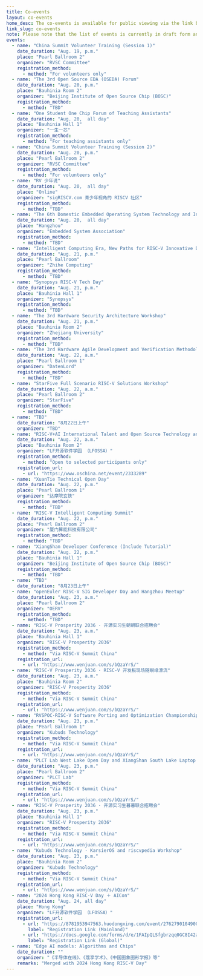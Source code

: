 ```yaml
---
title: Co-events
layout: co-events
home_desc: The co-events is available for public viewing via the link below.
link_slug: co-events
note: Please note that the list of events is currently in draft form and will be finalized based on feedback.
events:
  - name: "China Summit Volunteer Training (Session 1)"
    date_duration: "Aug. 19, p.m."
    place: "Pearl Ballroom 2"
    organizer: "RVSC Committee"
    registration_method:
      - method: "For volunteers only"
  - name: "The 3rd Open Source EDA (OSEDA) Forum"
    date_duration: "Aug. 20, p.m."
    place: "Bauhinia Room 2"
    organizer: "Beijing Institute of Open Source Chip (BOSC)"
    registration_method:
      - method: "TBD"
  - name: "One Student One Chip Forum of Teaching Assistants"
    date_duration: "Aug. 20,  all day"
    place: "Bauhinia Hall 1"
    organizer: "一生一芯"
    registration_method:
      - method: "For teaching assistants only"
  - name: "China Summit Volunteer Training (Session 2)"
    date_duration: "Aug. 20, p.m."
    place: "Pearl Ballroom 2"
    organizer: "RVSC Committee"
    registration_method:
      - method: "For volunteers only"
  - name: "RV 少年说"
    date_duration: "Aug. 20,  all day"
    place: "Online"
    organizer: "sigRISCV.com 青少年视角的 RISCV 社区"
    registration_method:
      - method: "TBD"
  - name: "The 6th Domestic Embedded Operating System Technology and Industry Forum"
    date_duration: "Aug. 20,  all day"
    place: "Hangzhou"
    organizer: "Embedded System Association"
    registration_method:
      - method: "TBD"
  - name: "Intelligent Computing Era, New Paths for RISC-V Innovative Development"
    date_duration: "Aug. 21, p.m."
    place: "Pearl Ballroom"
    organizer: "Zhihe Computing"
    registration_method:
      - method: "TBD"
  - name: "Synopsys RISC-V Tech Day"
    date_duration: "Aug. 21, p.m."
    place: "Bauhinia Hall 1"
    organizer: "Synopsys"
    registration_method:
      - method: "TBD"
  - name: "The 3rd Hardware Security Architecture Workshop"
    date_duration: "Aug. 21, p.m."
    place: "Bauhinia Room 2"
    organizer: "Zhejiang University"
    registration_method:
      - method: "TBD"
  - name: "The 3rd Hardware Agile Development and Verification Methodology Workshop"
    date_duration: "Aug. 22, a.m."
    place: "Pearl Ballroom 1"
    organizer: "DatenLord"
    registration_method:
      - method: "TBD"
  - name: "StarFive Full Scenario RISC-V Solutions Workshop"
    date_duration: "Aug. 22, a.m."
    place: "Pearl Ballroom 2"
    organizer: "StarFive"
    registration_method:
      - method: "TBD"
  - name: "TBD"
    date_duration: "8月22日上午"
    organizer: "TBD"
  - name: "RISC-V+AI International Talent and Open Source Technology and Ecology Forum"
    date_duration: "Aug. 22, a.m."
    place: "Bauhinia Room 2"
    organizer: "LF开源软件学园 （LFOSSA）"
    registration_method:
      - method: "Open to selected participants only"
    registration_url:
      - url: "https://www.oschina.net/event/2333289"
  - name: "XuanTie Technical Open Day"
    date_duration: "Aug. 22, p.m."
    place: "Pearl Ballroom 1"
    organizer: "达摩院玄铁"
    registration_method:
      - method: "TBD"
  - name: "RISC-V Intelligent Computing Summit"
    date_duration: "Aug. 22, p.m."
    place: "Pearl Ballroom 2"
    organizer: "厦门算能科技有限公司"
    registration_method:
      - method: "TBD"
  - name: "XiangShan Developer Conference (Include Tutorial)"
    date_duration: "Aug. 22, p.m."
    place: "Bauhinia Hall 1"
    organizer: "Beijing Institute of Open Source Chip (BOSC)"
    registration_method:
      - method: "TBD"
  - name: "TBD"
    date_duration: "8月23日上午"
  - name: "openEuler RISC-V SIG Developer Day and Hangzhou Meetup"
    date_duration: "Aug. 23, a.m."
    place: "Pearl Ballroom 2"
    organizer: "OERV"
    registration_method:
      - method: "TBD"
  - name: "RISC-V Prosperity 2036 · 开源实习生朝朝联合招聘会"
    date_duration: "Aug. 23, a.m."
    place: "Bauhinia Hall 1"
    organizer: "RISC-V Prosperity 2036"
    registration_method:
      - method: "Via RISC-V Summit China"
    registration_url:
      - url: "https://www.wenjuan.com/s/bQzaYrS/"
  - name: "RISC-V Prosperity 2036 · RISC-V 开发板现场随眼缘漂流"
    date_duration: "Aug. 23, a.m."
    place: "Bauhinia Room 2"
    organizer: "RISC-V Prosperity 2036"
    registration_method:
      - method: "Via RISC-V Summit China"
    registration_url:
      - url: "https://www.wenjuan.com/s/bQzaYrS/"
  - name: "RVSPOC·RISC-V Software Porting and Optimization Championship Competitor Workshop"
    date_duration: "Aug. 23, p.m."
    place: "Pearl Ballroom 1"
    organizer: "Kubuds Technology"
    registration_method:
      - method: "Via RISC-V Summit China"
    registration_url:
      - url: "https://www.wenjuan.com/s/bQzaYrS/"
  - name: "PLCT Lab West Lake Open Day and XiangShan South Lake Laptop Workshop"
    date_duration: "Aug. 23, p.m."
    place: "Pearl Ballroom 2"
    organizer: "PLCT Lab"
    registration_method:
      - method: "Via RISC-V Summit China"
    registration_url:
      - url: "https://www.wenjuan.com/s/bQzaYrS/"
  - name: "RISC-V Prosperity 2036 · 开源实习生暮暮联合招聘会"
    date_duration: "Aug. 23, p.m."
    place: "Bauhinia Hall 1"
    organizer: "RISC-V Prosperity 2036"
    registration_method:
      - method: "Via RISC-V Summit China"
    registration_url:
      - url: "https://www.wenjuan.com/s/bQzaYrS/"
  - name: "Kubuds Technology · KarsierOS and riscvpedia Workshop"
    date_duration: "Aug. 23, p.m."
    place: "Bauhinia Room 2"
    organizer: "Kubuds Technology"
    registration_method:
      - method: "Via RISC-V Summit China"
    registration_url:
      - url: "https://www.wenjuan.com/s/bQzaYrS/"
  - name: "2024 Hong Kong RISC-V Day ＋ AICon"
    date_duration: "Aug. 24, all day"
    place: "Hong Kong"
    organizer: "LF开源软件学园 （LFOSSA）"
    registration_url:
      - url: "https://8781953947563.huodongxing.com/event/2762790104900"
        label: "Registration Link (Mainland)"
      - url: "https://docs.google.com/forms/d/e/1FAIpQLSfgbrzqq0GC8I42aW1igLKGoKkewL8r1S54WBhodIOoJTETvQ/viewform"
        label: "Registration Link (Global)"
  - name: "Edge AI models: Algorithms and Chips"
    date_duration: ""
    organizer: "《半导体在线》、《蔻享学术》、《中国图象图形学报》等"
    remarks: "Merged with 2024 Hong Kong RISC-V Day"
---
```

